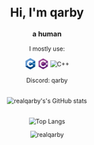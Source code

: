 <div align="center">
<h1 align="center">Hi, I'm qarby</h1>
<h3 align="center">a  human</h3>
   
I mostly use:
   
<img align="center" alt="HTML5" width="26px" src="https://raw.githubusercontent.com/devicons/devicon/master/icons/cplusplus/cplusplus-original.svg" />
<img align="center" alt="CSS3" width="26px" src="https://raw.githubusercontent.com/devicons/devicon/master/icons/csharp/csharp-original.svg" />
<img align="center" alt="C++" width="26px" src="https://www.vectorlogo.zone/logos/unity3d/unity3d-icon.svg" />
   <br></br>
   Discord: qarby
   <br></br>

 ![realqarby's's GitHub stats](https://github-readme-stats.vercel.app/api?username=realqarby&show_icons=true&theme=radical)
    <br></br>
   
   ![Top Langs](https://github-readme-stats.vercel.app/api/top-langs/?username=realqarby&theme=tokyonight)
   
   <img src="https://komarev.com/ghpvc/?username=realqarby&label=Number%20Visitors&color=000e27" alt="realqarby" /> 
   </center>
   
</div>
